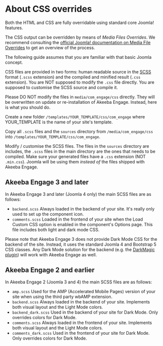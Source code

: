 # About CSS overrides

Both the HTML and CSS are fully overridable using standard core Joomla! features.

The CSS output can be overridden by means of _Media Files Overrides_. We recommend consulting the [official Joomla! documentation on Media File Overrides](https://docs.joomla.org/Understanding_Output_Overrides#Media_Files_Override) to get an overview of the process.

The following guide assumes that you are familiar with that basic Joomla concept.

CSS files are provided in two forms: human readable source in the [SCSS](https://sass-lang.com) format (`.scss` extension) and the compiled and minified result (`.css` extension). You are NOT supposed to modify the `.css` file directly. You are supposed to customise the SCSS source and compile it.

Please DO NOT modify the files in `media/com_engage/css` directly. They will be overwritten on update or re-installation of Akeeba Engage. Instead, here is what you should do.

Create a new folder `/templates/YOUR_TEMPLATE/css/com_engage` where YOUR_TEMPLATE is the name of your site's template. 

Copy all `.scss` files and the `sources` directory from `/media/com_engage/css` into `/templates/YOUR_TEMPLATE/css/com_engage`.

Modify / customise the SCSS files. The files in the `sources` directory are includes, the `.scss` files in the main directory are the ones that needs to be compiled. Make sure your generated files have a `.css` extension (NOT `.min.css`). Joomla will be using them _instead of_ the files shipped with Akeeba Engage.

## Akeeba Engage 3 and later

In Akeeba Engage 3 and later (Joomla 4 only) the main SCSS files are as follows:
* `backend.scss` Always loaded in the backend of your site. It's really only used to set up the component icon.
* `comments.scss` Loaded in the frontend of your site when the Load Custom CSS option is enabled in the component's Options page. This file includes both light and dark mode CSS.

Please note that Akeeba Engage 3 does not provide Dark Mode CSS for the backend of the site. Instead, it uses the standard Joomla 4 and Bootstrap 5 CSS classes. Any Dark Mode solution for the backend (e.g. the [DarkMagic plugin](https://github.com/nikosdion/DarkMagic)) will work with Akeeba Engage as well.

## Akeeba Engage 2 and earlier

In Akeeba Engage 2 (Joomla 3 and 4) the main SCSS files are as follows:

* `amp.scss` Used for the AMP (Accelerated Mobile Pages) version of your site when using the third party wbAMP extension.
* `backend.scss` Always loaded in the backend of your site. Implements both visual layout and the Light Mode colors.
* `backend_dark.scss` Used in the backend of your site for Dark Mode. Only overrides colors for Dark Mode.
* `comments.scss` Always loaded in the frontend of your site. Implements both visual layout and the Light Mode colors.
* `comments_dark.scss` Used in the frontend of your site for Dark Mode. Only overrides colors for Dark Mode.